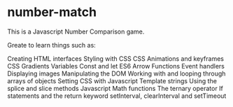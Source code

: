 # number-match

This is  a Javascript Number Comparison game.

Greate to learn things such as:

Creating HTML interfaces
Styling with CSS
CSS Animations and keyframes
CSS Gradients
Variables
Const and let
ES6 Arrow Functions
Event handlers
Displaying images
Manipulating the DOM
Working with and looping through arrays of objects
Setting CSS with Javascript
Template strings
Using the splice and slice methods
Javascript Math functions
The ternary operator
If statements and the return keyword
setInterval, clearInterval and setTimeout
